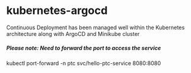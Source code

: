 # kubernetes-argocd

Continuous Deployment has  been managed well within the Kubernetes architecture along with ArgoCD and Minikube cluster

##### Please note: Need to forward the port to access the service

kubectl port-forward -n ptc svc/hello-ptc-service 8080:8080
